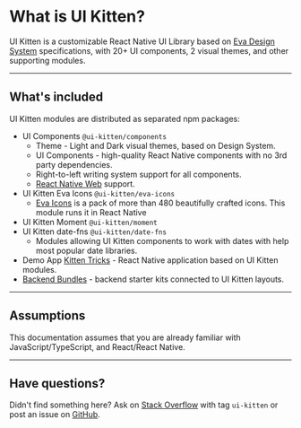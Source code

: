 # What is UI Kitten?

UI Kitten is a customizable React Native UI Library based on <a href="https://eva.design">Eva Design System</a> specifications, with 20+ UI components, 2 visual themes, and other supporting modules.
<hr>

## What's included
  
  UI Kitten modules are distributed as separated npm packages:
  
  - UI Components `@ui-kitten/components`
    - Theme - Light and Dark visual themes, based on Design System.
    - UI Components - high-quality React Native components with no 3rd party dependencies.
    - Right-to-left writing system support for all components.
    - <a href="https://github.com/necolas/react-native-web" target="_blank">React Native Web</a> support.
  - UI Kitten Eva Icons `@ui-kitten/eva-icons`
    - <a href="https://akveo.github.io/eva-icons">Eva Icons</a> is a pack of more than 480 beautifully crafted icons. This module runs it in React Native
  - UI Kitten Moment `@ui-kitten/moment`
  - UI Kitten date-fns `@ui-kitten/date-fns`
    - Modules allowing UI Kitten components to work with dates with help most popular date libraries. 
  - Demo App <a href="https://github.com/akveo/kittenTricks" target="_blank">Kitten Tricks</a> - React Native application based on UI Kitten modules.
  - <a href="https://bit.ly/2IXkl6n">Backend Bundles</a> - backend starter kits connected to UI Kitten layouts.
<hr>

## Assumptions

This documentation assumes that you are already familiar with JavaScript/TypeScript, and React/React Native.

<hr>

## Have questions?

Didn't find something here? Ask on <a href="https://stackoverflow.com/questions/ask">Stack Overflow</a> with tag `ui-kitten` or post an issue on <a href="https://github.com/akveo/react-native-ui-kitten/issues/new/choose">GitHub</a>.
